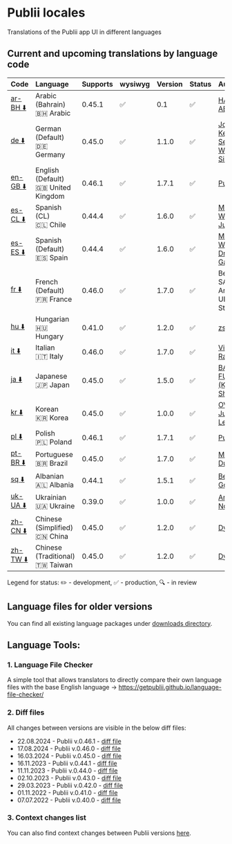 # Publii locales
Translations of the Publii app UI in different languages

## Current and upcoming translations by language code

| Code                                                                                                          | Language                                          | Supports  | wysiwyg            | Version | Status             | Author                                                          |
| :------------------------------------------------------------------------------------------------------------ | :------------------------------------------------ | :-------- | :----------------- | :------ | :----------------- | :-------------------------------------------------------------- |
| [ar-BH :arrow_down:](https://github.com/GetPublii/Publii-ui-locales/blob/main/downloads/0.45.1/ar-bh.zip)     | Arabic (Bahrain)<br>🇧🇭 Arabic                   | 0.45.1    | :white_check_mark: | 0.1     | :white_check_mark:  | [HAMAD ABDULLA](https://github.com/bo3bdo) |
| [de :arrow_down:](https://github.com/GetPublii/Publii-ui-locales/blob/main/downloads/0.45.0/de.zip)           | German (Default)<br>:de: Germany                  | 0.45.0    | :white_check_mark: | 1.1.0   | :white_check_mark: | [Johannes Keyser](https://github.com/JoKeyser), [Sebastian Wiemer](https://github.com/snwiem), [Simon99de](https://github.com/Simon99de)                 |
| [en-GB :arrow_down:](https://github.com/GetPublii/Publii-ui-locales/blob/main/downloads/0.46.1/en-gb.zip)     | English (Default)<br>:uk: United Kingdom          | 0.46.1    | :white_check_mark: | 1.7.1   | :white_check_mark: | [Publii Team](https://github.com/GetPublii)                     |
| [es-CL :arrow_down:](https://github.com/GetPublii/Publii-ui-locales/blob/main/downloads/0.44.1/es-cl.zip)    | Spanish (CL)<br>:chile: Chile                     | 0.44.4    | :white_check_mark: | 1.6.0   | :white_check_mark: | [Michael Walsh](https://github.com/elmikewalsh), [Julvenzor](https://github.com/Julvenzor)                 |
| [es-ES :arrow_down:](https://github.com/GetPublii/Publii-ui-locales/blob/main/downloads/0.44.4/es-es.zip)     | Spanish (Default)<br>:es: Spain                   | 0.44.4    | :white_check_mark: | 1.6.0   | :white_check_mark:          | [Michael Walsh](https://github.com/elmikewalsh), [Drake Galley](https://github.com/drakegalley)           
| [fr :arrow_down:](https://github.com/GetPublii/Publii-ui-locales/blob/main/downloads/0.46.0/fr.zip)           | French (Default)<br>:fr: France                   | 0.46.0    | :white_check_mark: | 1.7.0   | :white_check_mark: | Benoit SALLÉ, Arthur UBERTI et StiglarG                                                     |
| [hu :arrow_down:](https://github.com/GetPublii/Publii-ui-locales/blob/main/downloads/0.41.0/hu.zip)   |Hungarian<br>:hungary: Hungary  | 0.41.0  | :white_check_mark:  | 1.2.0 | :white_check_mark:  | [zslaszlo](https://github.com/zslaszlo) |
| [it :arrow_down:](https://github.com/GetPublii/Publii-ui-locales/blob/main/downloads/0.45.0/it.zip)           | Italian<br>:it: Italy                             | 0.46.0    | :white_check_mark: | 1.7.0   | :white_check_mark: | [Vittorio Ramponi](https://github.com/gpsblues)                 |
| [ja :arrow_down:](https://github.com/GetPublii/Publii-ui-locales/blob/main/downloads/0.45.0/ja.zip)           | Japanese<br>:jp: Japan                            | 0.45.0    | :white_check_mark: | 1.5.0   | :white_check_mark: | [BALLOON \| FU-SEN <br>(Keiichi Shiga)](https://github.com/fu-sen)   |
| [kr :arrow_down:](https://github.com/GetPublii/Publii-ui-locales/blob/main/downloads/0.45.0/kr.zip)           | Korean<br>:kr: Korea                            | 0.45.0    | :white_check_mark: | 1.0.0   | :white_check_mark: | [OVJECT \ Junyoung Lee](https://github.com/ovject)   |
| [pl :arrow_down:](https://github.com/GetPublii/Publii-ui-locales/blob/main/downloads/0.46.1/pl.zip)           | Polish<br>:poland: Poland                         | 0.46.1    | :white_check_mark: | 1.7.1   | :white_check_mark: | [Publii Team](https://github.com/GetPublii)                     |
| [pt-BR :arrow_down:](https://github.com/GetPublii/Publii-ui-locales/blob/main/downloads/0.45.0/pt-br.zip)     | Portuguese<br>:brazil: Brazil                     | 0.45.0    | :white_check_mark: | 1.7.0   | :white_check_mark: | [Marcio Duarte](https://github.com/pagelab)                     |
| [sq :arrow_down:](https://github.com/GetPublii/Publii-ui-locales/blob/main/downloads/0.44.1/sq.zip)           | Albanian<br>:albania: Albania                     | 0.44.1    | :white_check_mark: | 1.5.1   | :white_check_mark: | [Besmir Godole](https://github.com/bgodole)                     |
| [uk-UA :arrow_down:](https://github.com/GetPublii/Publii-ui-locales/blob/main/downloads/0.39.0/uk-ua.zip)     | Ukrainian<br>:ukraine: Ukraine                    | 0.39.0    | :white_check_mark: | 1.0.0   | :white_check_mark: | [Andrew Notea](https://github.com/andrewnotea)                  |
| [zh-CN :arrow_down:](https://github.com/GetPublii/Publii-ui-locales/blob/main/downloads/0.45.0/zh-cn.zip)     | Chinese (Simplified)<br>:cn: China                | 0.45.0    | :white_check_mark: | 1.2.0  | :white_check_mark: | [Dyxang](https://github.com/dyxang)                             |
| [zh-TW :arrow_down:](https://github.com/GetPublii/Publii-ui-locales/blob/main/downloads/0.45.0/zh-tw.zip)     | Chinese (Traditional)<br>:taiwan: Taiwan          | 0.45.0    | :white_check_mark: | 1.2.0   | :white_check_mark: | [Dyxang](https://github.com/dyxang)                             |

Legend for status: :pencil2: - development, :white_check_mark: - production, :mag: - in review

## Language files for older versions

You can find all existing language packages under [downloads directory](https://github.com/GetPublii/Publii-ui-locales/blob/main/downloads/).
## Language Tools:

### 1. Language File Checker

A simple tool that allows translators to directly compare their own language files with the base English language &rarr; https://getpublii.github.io/language-file-checker/

### 2. Diff files

All changes between versions are visible in the below diff files:

* 22.08.2024 - Publii v.0.46.1 - [diff file](https://github.com/GetPublii/Publii-ui-locales/blob/main/diff-files/v.0.46.1.diff)
* 17.08.2024 - Publii v.0.46.0 - [diff file](https://github.com/GetPublii/Publii-ui-locales/blob/main/diff-files/v.0.46.0.diff)
* 16.03.2024 - Publii v.0.45.0 - [diff file](https://github.com/GetPublii/Publii-ui-locales/blob/main/diff-files/v.0.45.0.diff)
* 16.11.2023 - Publii v.0.44.1 - [diff file](https://github.com/GetPublii/Publii-ui-locales/blob/main/diff-files/v.0.44.1.diff)
* 11.11.2023 - Publii v.0.44.0 - [diff file](https://github.com/GetPublii/Publii-ui-locales/blob/main/diff-files/v.0.44.0.diff)
* 02.10.2023 - Publii v.0.43.0 - [diff file](https://github.com/GetPublii/Publii-ui-locales/blob/main/diff-files/v.0.43.0.diff)
* 29.03.2023 - Publii v.0.42.0 - [diff file](https://github.com/GetPublii/Publii-ui-locales/blob/main/diff-files/v.0.42.0.diff)
* 01.11.2022 - Publii v.0.41.0 - [diff file](https://github.com/GetPublii/Publii-ui-locales/blob/main/diff-files/v.0.41.0.diff)
* 07.07.2022 - Publii v.0.40.0 - [diff file](https://github.com/GetPublii/Publii-ui-locales/blob/main/diff-files/v.0.40.0.diff)

### 3. Context changes list

You can also find context changes between Publii versions [here](https://github.com/GetPublii/Publii-ui-locales/tree/main/changes-list).
